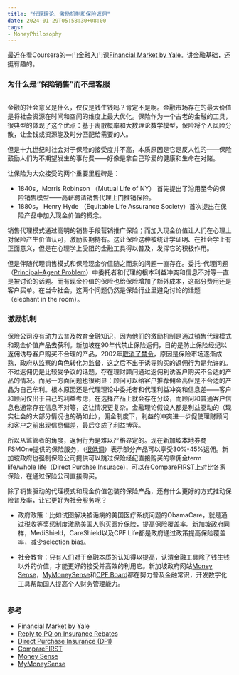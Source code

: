 ```yaml
---
title: "代理理论、激励机制和保险返佣"
date: 2024-01-29T05:58:30+08:00
tags:
- MoneyPhilosophy
---
```


最近在看Coursera的一门金融入门课[Financial Market by Yale](https://www.coursera.org/learn/financial-markets-global)。讲金融基础，还挺有趣的。

### 为什么是“保险销售”而不是客服

<div>
    <span class="image fit"><img src="https://s3.ap-southeast-1.amazonaws.com/littlecheesecake.me/money.sense/agency-theory/money-sense-agency-theory-insurance-rebate.png" alt="" /></span>
</div>

金融的社会意义是什么，仅仅是钱生钱吗？肯定不是啊。金融市场存在的最大价值是将社会资源在时间和空间的维度上最大优化。保险作为一个古老的金融的工具，很典型的体现了这个优点：基于离散概率和大数理论数学模型，保险将个人风险分散，让金钱或资源能及时分匹配给需要的人。

但是十九世纪时社会对于保险的接受度并不高，本质原因是它是反人性的——保险鼓励人们为不期望发生的事付费——好像是拿自己珍爱的健康和生命在对赌。

让保险为大众接受的两个重要里程碑是：

- 1840s，Morris Robinson （Mutual Life of NY） 首先提出了沿用至今的保险销售模型——高薪聘请销售代理上门推销保险。
- 1880s， Henry Hyde （Equitable Life Assurance Society）首次提出在保险产品中加入现金价值的概念。

销售代理模式通过高明的销售手段营销推广保险；而加入现金价值让人们在心理上对保险产生价值认可，激励长期持有。这让保险这种被统计学证明、在社会学上有正面意义，但是在心理学上受阻的金融工具得以普及，发挥它的积极作用。

但是伴随代理销售模式和保险现金价值随之而来的问题一直存在。委托-代理问题（[Principal–Agent Problem](https://www.investopedia.com/terms/p/principal-agent-problem.asp)）中委托者和代理的根本利益冲突和信息不对等一直是被讨论的话题。而有现金价值的保险也给保险增加了额外成本，这部分费用还是客户买单。在当今社会，这两个问题仍然是保险行业里避免讨论的话题（elephant in the room）。

### 激励机制

保险公司没有动力去普及教育金融知识，因为他们的激励机制是通过销售代理模式和现金价值产品去获利。新加坡在90年代禁止保险返佣，目的是防止保险经纪以返佣诱导客户购买不合理的产品，2002年[取消了禁令](https://www.mas.gov.sg/news/parliamentary-replies/2002/reply-to-pq-on-insurance-rebates--27-august-2002)，原因是保险市场逐渐成熟，政府从监察的角色转化为监督，这之后不出于诱导购买的返佣行为是允许的。不过返佣仍是比较受争议的话题，存在理财顾问通过返佣利诱客户购买不合适的产品的情况。而另一方面问题也很明显：顾问可以给客户推荐佣金高但是不合适的产品为自己牟利。根本原因还是代理理论中委托者和代理利益冲突和信息差——客户和顾问仅出于自己的利益考虑，在选择产品上就会存在分歧，而顾问和普通客户信息也通常存在信息不对等，这让情况更复杂。金融理论假设人都是利益驱动的（现实社会的大部分情况也的确如此），佣金制度下，利益的冲突进一步促使理财顾问和客户之前出现信息偏差，最后变成了利益博弈。

所以从监管者的角度，返佣行为是难以严格界定的。现在新加坡本地券商FSMOne提供的保险服务，（[很低调](https://secure.fundsupermart.com/fsm/advice-services/faq/9322/?source=ins&rank=2)）表示部分产品可以享受30%-45%返佣。新加坡政府也强制保险公司提供可以跳过保险经纪直接购买的零佣金term life/whole life（[Direct Purchse Insurace](https://www.moneysense.gov.sg/buying-direct-purchase-insurance/))，可以在[CompareFIRST](https://www.comparefirst.sg/wap/homeEvent.action)上对比各家保险，在通过保险公司直接购买。

除了销售驱动的代理模式和现金价值包装的保险产品，还有什么更好的方式推动保险普及率，让它更好为社会服务呢？

- 政府政策：比如试图解决被诟病的美国医疗系统问题的ObamaCare，就是通过税收等奖惩制度激励美国人购买医疗保险，提高保险覆盖率。新加坡政府同样，MediShield，CareShield以及CPF Life都是政府通过政策提高保险覆盖率，减少selection bias。

- 社会教育：只有人们对于金融本质的认知得以提高，认清金融工具除了钱生钱以外的价值，才能更好的接受并高效的利用它。新加坡政府网站[Money Sense](https://www.moneysense.gov.sg/)，[MyMoneySense](https://www.mymoneysense.gov.sg/)和[CPF Board](https://www.cpf.gov.sg/member)都在努力普及金融常识，开发数字化工具帮助国人提高个人财务管理能力。

<div>
    <span class="image fit" style="max-width: 400px;"><img src="https://s3.ap-southeast-1.amazonaws.com/littlecheesecake.me/money.sense/agency-theory/money-sense-agency-theory-insurance.png" alt="" /></span>
</div>

### 参考
- [Financial Market by Yale](https://www.coursera.org/learn/financial-markets-global)
- [Reply to PQ on Insurance Rebates](https://www.mas.gov.sg/news/parliamentary-replies/2002/reply-to-pq-on-insurance-rebates--27-august-2002)
- [Direct Purchase Insurance (DPI)](https://www.moneysense.gov.sg/buying-direct-purchase-insurance/)
- [CompareFIRST](https://www.comparefirst.sg/wap/homeEvent.action)
- [Money Sense](https://www.moneysense.gov.sg/)
- [MyMoneySense](https://www.mymoneysense.gov.sg/)
